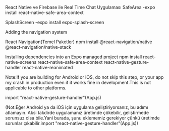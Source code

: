 React Native ve Firebase ile Real Time Chat Uygulaması
SafeArea
-expo install react-native-safe-area-context

SplashScreen
-expo install expo-splash-screen

Adding the navigation system

React Navigation(Temel Paketler)
npm install @react-navigation/native @react-navigation/native-stack

Installing dependencies into an Expo managed project
npm install react-native-screens react-native-safe-area-context react-native-gesture-handler react-native-reanimated

Note:If you are building for Android or iOS, do not skip this step, or your app my crash in production even if it works fine in development.This is not applicable to other platforms.

import "react-native-gesture-handler"(App.js)

(Not:Eğer Android ya da iOS için uygulama geliştiriyorsanız, bu adımı atlamayın. Aksi takdirde uygulamanız üretimde çökebilir, geliştirmede sorunsuz olsa bile.Yani burada, şunu eklememiz gerekiyor çünkü üretimde sorunlar çıkabilir.import "react-native-gesture-handler"(App.js))
